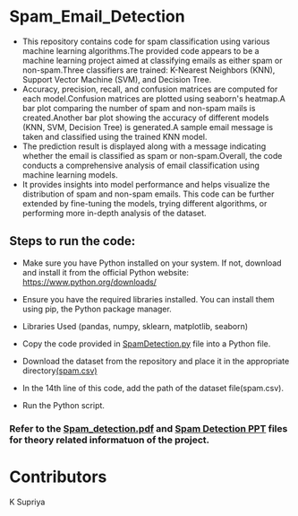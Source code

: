 # Spam_Email_Detection
- This repository contains code for spam classification using various machine learning algorithms.The provided code appears to be a machine learning project aimed at classifying emails as either spam or non-spam.Three classifiers are trained: K-Nearest Neighbors (KNN), Support Vector Machine (SVM), and Decision Tree.
- Accuracy, precision, recall, and confusion matrices are computed for each model.Confusion matrices are plotted using seaborn's heatmap.A bar plot comparing the number of spam and non-spam mails is created.Another bar plot showing the accuracy of different models (KNN, SVM, Decision Tree) is generated.A sample email message is taken and classified using the trained KNN model.
- The prediction result is displayed along with a message indicating whether the email is classified as spam or non-spam.Overall, the code conducts a comprehensive analysis of email classification using machine learning models.
- It provides insights into model performance and helps visualize the distribution of spam and non-spam emails.
This code can be further extended by fine-tuning the models, trying different algorithms, or performing more in-depth analysis of the dataset.

## Steps to run the code:

- Make sure you have Python installed on your system. If not, download and install it from the official Python website: https://www.python.org/downloads/
- Ensure you have the required libraries installed. You can install them using pip, the Python package manager.
-  Libraries Used
  (pandas,
  numpy,
  sklearn,
  matplotlib,
  seaborn)
  
- Copy the code provided in [SpamDetection.py](https://github.com/supriyakommini/Spam_Email_Detection/blob/main/SpamDetection.py) file into a Python file.
- Download the dataset from the repository and place it in the appropriate directory[(spam.csv)](https://github.com/supriyakommini/Spam_Email_Detection/blob/main/spam.csv)
- In the 14th line of this code, add the path of the dataset file(spam.csv).
- Run the Python script.
### Refer to the [Spam_detection.pdf](https://github.com/supriyakommini/Spam_Email_Detection/blob/main/Spam_Detection.pdf) and [Spam Detection PPT](https://github.com/supriyakommini/Spam_Email_Detection/blob/main/Spam%20Detection%20PPT.pdf) files for theory related informatuon of the project.
# Contributors
K Supriya
